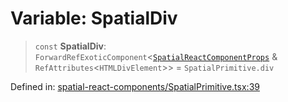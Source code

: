 # Variable: SpatialDiv

> `const` **SpatialDiv**: `ForwardRefExoticComponent`\<[`SpatialReactComponentProps`](../interfaces/SpatialReactComponentProps.md) & `RefAttributes`\<`HTMLDivElement`\>\> = `SpatialPrimitive.div`

Defined in: [spatial-react-components/SpatialPrimitive.tsx:39](https://github.com/webspatial/webspatial-sdk/blob/main/react/src/spatial-react-components/SpatialPrimitive.tsx#L39)
